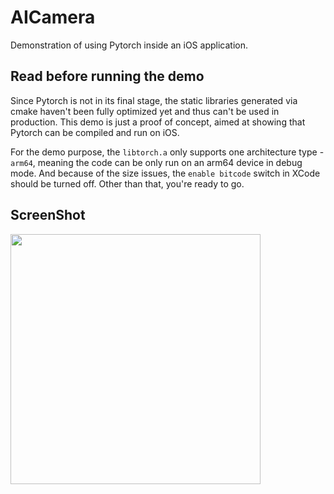 # AICamera
Demonstration of using Pytorch inside an iOS application.

## Read before running the demo

Since Pytorch is not in its final stage, the static libraries generated via cmake haven't been fully optimized yet and thus can't be used in production. This demo is just a proof of concept, aimed at showing that Pytorch can be compiled and run on iOS.

For the demo purpose, the `libtorch.a` only supports one architecture type - `arm64`, meaning the code can be only run on an arm64 device in debug mode. And because of the size issues, the `enable bitcode` switch in XCode should be turned off. Other than that, you're ready to go.

## ScreenShot

<img src="./aicamera.gif" width="400">

